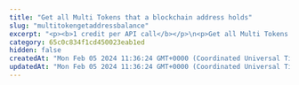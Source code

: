 ```yaml
---
title: "Get all Multi Tokens that a blockchain address holds"
slug: "multitokengetaddressbalance"
excerpt: "<p><b>1 credit per API call</b></p>\n<p>Get all Multi Tokens that a blockchain address holds. The Multi Tokens are returned grouped by the smart contracts they were minted on.</p>\n<p>This API is supported for the following blockchains:</p>\n<ul>\n<li>Celo</li>\n<li>Ethereum</li>\n<li>Polygon</li>\n</ul>"
category: 65c0c834f1cd450023eab1ed
hidden: false
createdAt: "Mon Feb 05 2024 11:36:24 GMT+0000 (Coordinated Universal Time)"
updatedAt: "Mon Feb 05 2024 11:36:24 GMT+0000 (Coordinated Universal Time)"
---
```

